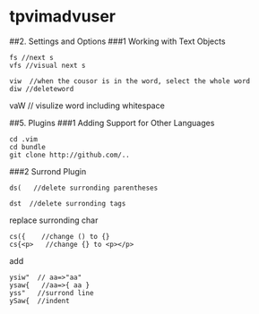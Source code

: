 # tpvimadvuser
##2. Settings and Options
###1 Working with Text Objects
```
fs //next s
vfs //visual next s
```

```
viw  //when the cousor is in the word, select the whole word
diw //deleteword
```

vaW // visulize word including whitespace



##5. Plugins
###1 Adding Support for Other Languages
```
cd .vim
cd bundle
git clone http://github.com/..
```
###2 Surrond Plugin
```
ds(   //delete surronding parentheses
```

```
dst  //delete surronding tags
```

replace surronding char
```
cs({    //change () to {}
cs{<p>   //change {} to <p></p>
``` 
add
```
ysiw"  // aa=>"aa"
ysaw{   //aa=>{ aa }
yss"   //surrond line 
ySaw{  //indent
```
